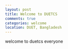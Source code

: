```yaml
---
layout: post
title: Welcome to DUETCS
comments: true
categories: welcome
location: DUET, Bangladesh
---
```


welcome to duetcs everyone
